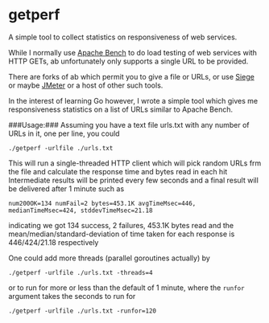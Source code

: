 # getperf
A simple tool to collect statistics on responsiveness of web services.

While I normally use [Apache Bench](https://httpd.apache.org/docs/2.2/programs/ab.html) to do load testing of web services with HTTP GETs, ab unfortunately only supports a single URL to be provided.

There are forks of ab which permit you to give a file or URLs, or use [Siege](https://www.joedog.org/siege-home/) or maybe [JMeter](http://jmeter.apache.org/) or a host of other such tools.

In the interest of learning Go however, I wrote a simple tool which gives me responsiveness statistics on a list of URLs similar to Apache Bench.

###Usage:###
Assuming you have a text file urls.txt with any number of URLs in it, one per line, you could
```
./getperf -urlfile ./urls.txt
```
This will run a single-threaded HTTP client which will pick random URLs frm the file and calculate the response time and bytes read in each hit
Intermediate results will be printed every few seconds and a final result will be delivered after 1 minute such as
```
num200OK=134 numFail=2 bytes=453.1K avgTimeMsec=446, medianTimeMsec=424, stddevTimeMsec=21.18
```
indicating we got 134 success, 2 failures, 453.1K bytes read and the mean/median/standard-deviation of time taken for each response is 446/424/21.18 respectively

One could add more threads (parallel goroutines actually) by
```
./getperf -urlfile ./urls.txt -threads=4
```
or to run for more or less than the default of 1 minute, where the ```runfor``` argument takes the seconds to run for
```
./getperf -urlfile ./urls.txt -runfor=120
```

